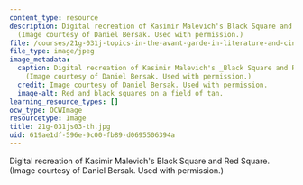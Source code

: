 ```yaml
---
content_type: resource
description: Digital recreation of Kasimir Malevich's Black Square and Red Square.
  (Image courtesy of Daniel Bersak. Used with permission.)
file: /courses/21g-031j-topics-in-the-avant-garde-in-literature-and-cinema-spring-2003/619ae1df596e9c00fb89d0695506394a_21g-031js03-th.jpg
file_type: image/jpeg
image_metadata:
  caption: Digital recreation of Kasimir Malevich's _Black Square and Red Square_.
    (Image courtesy of Daniel Bersak. Used with permission.)
  credit: Image courtesy of Daniel Bersak. Used with permission.
  image-alt: Red and black squares on a field of tan.
learning_resource_types: []
ocw_type: OCWImage
resourcetype: Image
title: 21g-031js03-th.jpg
uid: 619ae1df-596e-9c00-fb89-d0695506394a
---
```

Digital recreation of Kasimir Malevich's Black Square and Red Square. (Image courtesy of Daniel Bersak. Used with permission.)

